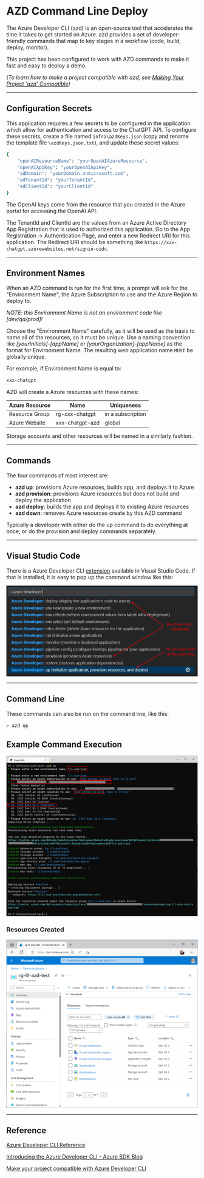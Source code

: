 # AZD Command Line Deploy

The Azure Developer CLI (azd) is an open-source tool that accelerates the time it takes to get started on Azure. azd provides a set of developer-friendly commands that map to key stages in a workflow (code, build, deploy, monitor).

This project has been configured to work with AZD commands to make it fast and easy to deploy a demo. 

*(To learn how to make a project compatible with azd, see [Making Your Project 'azd' Compatible](https://docs.luppes.com/AzdCompatibility/))*

---

## Configuration Secrets

This application requires a few secrets to be configured in the application which allow for authentication and access to the ChatGPT API.  To configure these secrets, create a file named `infra\azdKeys.json` (copy and rename the template file `\azdKeys.json.txt`), and update these secret values:

```bash
{
    "openAIResourceName": "yourOpenAIAzureResource",
    "openAIApiKey": "yourOpenAIApiKey",
    "adDomain": "yourDomain.onmicrosoft.com",
    "adTenantId": "yourTenantId",
    "adClientId": "yourClientId"
}
```

The OpenAI keys come from the resource that you created in the Azure portal for accessing the OpenAI API.

The TenantId and ClientId are the values from an Azure Active Directory App Registration that is used to authorized this application.  Go to the App Registration -> Authentication Page, and enter a new Redirect URI for this application.  The Redirect URI should be something like `https://xxx-chatgpt.azurewebsites.net/signin-oidc`.

---

## Environment Names

When an AZD command is run for the first time, a prompt will ask for the "Environment Name", the Azure Subscription to use and the Azure Region to deploy to.

*NOTE: this Environment Name is not an environment code like [dev/qa/prod]!*

Choose the "Environment Name" carefully, as it will be used as the basis to name all of the resources, so it must be unique. Use a naming convention like *[yourInitials]-[appName]* or *[yourOrganization]-[appName]* as the format for Environment Name. The resulting web application name `MUST` be globally unique.

For example, if Environment Name is equal to:

``` bash
xxx-chatgpt
```

AZD will create a Azure resources with these names:

| Azure Resource | Name                       | Uniqueness        |
| -------------- | -------------------------- | ----------------- |
| Resource Group |  rg-xxx-chatgpt            | in a subscription |
| Azure Website  |  xxx-chatgpt-azd           | global            |

Storage accounts and other resources will be named in a similarly fashion.

---

## Commands

The four commands of most interest are:

- **azd up**: provisions Azure resources, builds app, and deploys it to Azure
- **azd provision**: provisions Azure resources but does not build and deploy the application
- **azd deploy**: builds the app and deploys it to existing Azure resources
- **azd down**: removes Azure resources create by this AZD command

Typically a developer with either do the up command to do everything at once, or do the provision and deploy commands separately.

---

## Visual Studio Code

There is a Azure Developer CLI [extension](https://marketplace.visualstudio.com/items?itemName=ms-azuretools.azure-dev) available in Visual Studio Code. If that is installed, it is easy to pop up the command window like this:

![VSC Commands](images/AZD_Commands.png)

---

## Command Line

These commands can also be run on the command line, like this:

```bash
> azd up
```

## Example Command Execution

![VSC Commands](images/AZD_Prompts.png)

### Resources Created

![VSC Commands](images/AZD_Result.png)

---

## Reference

[Azure Developer CLI Reference](https://learn.microsoft.com/en-us/azure/developer/azure-developer-cli/)

[Introducing the Azure Developer CLI - Azure SDK Blog](https://devblogs.microsoft.com/azure-sdk/introducing-the-azure-developer-cli-a-faster-way-to-build-apps-for-the-cloud/)

[Make your project compatible with Azure Developer CLI](https://learn.microsoft.com/en-us/azure/developer/azure-developer-cli/make-azd-compatible?pivots=azd-create)
